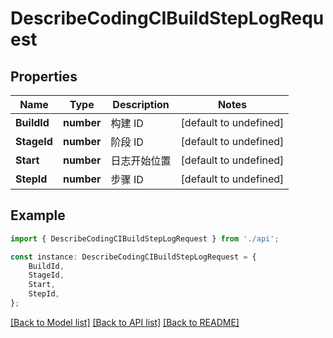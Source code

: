 # DescribeCodingCIBuildStepLogRequest


## Properties

Name | Type | Description | Notes
------------ | ------------- | ------------- | -------------
**BuildId** | **number** | 构建 ID | [default to undefined]
**StageId** | **number** | 阶段 ID | [default to undefined]
**Start** | **number** | 日志开始位置 | [default to undefined]
**StepId** | **number** | 步骤 ID | [default to undefined]

## Example

```typescript
import { DescribeCodingCIBuildStepLogRequest } from './api';

const instance: DescribeCodingCIBuildStepLogRequest = {
    BuildId,
    StageId,
    Start,
    StepId,
};
```

[[Back to Model list]](../README.md#documentation-for-models) [[Back to API list]](../README.md#documentation-for-api-endpoints) [[Back to README]](../README.md)
